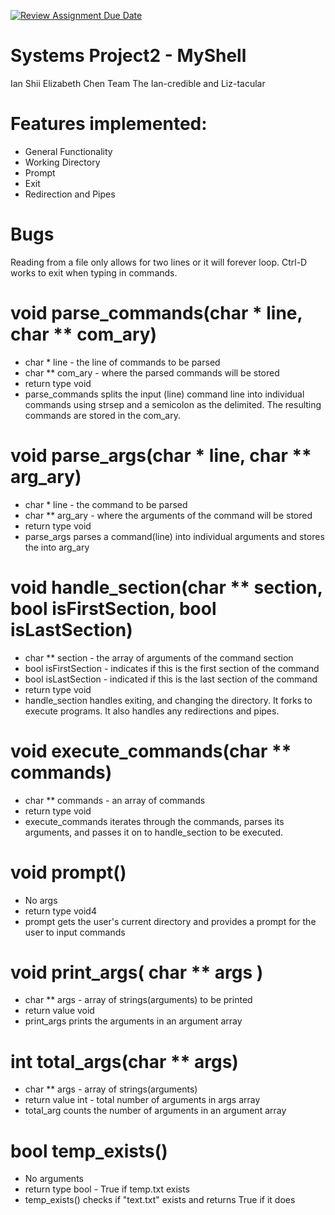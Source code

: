 [![Review Assignment Due Date](https://classroom.github.com/assets/deadline-readme-button-22041afd0340ce965d47ae6ef1cefeee28c7c493a6346c4f15d667ab976d596c.svg)](https://classroom.github.com/a/Tfg6waJb)
# Systems Project2 - MyShell
Ian Shii Elizabeth Chen
Team The Ian-credible and Liz-tacular 

# Features implemented:
  - General Functionality
  - Working Directory
  - Prompt
  - Exit
  - Redirection and Pipes
# Bugs
Reading from a file only allows for two lines or it will forever loop. Ctrl-D works to exit when typing in commands.
    
# void parse_commands(char * line, char ** com_ary)
- char * line - the line of commands to be parsed
- char ** com_ary - where the parsed commands will be stored
- return type void
- parse_commands splits the input (line) command line into individual commands 
using strsep and a semicolon as the delimited. The resulting commands are 
stored in the com_ary.

# void parse_args(char * line, char ** arg_ary)
- char * line - the command to be parsed 
- char ** arg_ary - where the arguments of the command will be stored
- return type void
- parse_args parses a command(line) into individual arguments and stores the into arg_ary

# void handle_section(char ** section, bool isFirstSection, bool isLastSection)
- char ** section - the array of arguments of the command section
- bool isFirstSection - indicates if this is the first section of the command
- bool isLastSection - indicated if this is the last section of the command
- return type void
- handle_section handles exiting, and changing the directory. It forks to execute programs. It also handles any redirections and pipes.

# void execute_commands(char ** commands) 
- char ** commands - an array of commands 
- return type void
- execute_commands iterates through the commands, parses its arguments, and passes it on to handle_section to be executed.

# void prompt()
- No args
- return type void4
- prompt gets the user's current directory and provides a prompt for the user to input commands

# void print_args( char ** args )
- char ** args - array of strings(arguments) to be printed
- return value void
- print_args prints the arguments in an argument array

# int total_args(char ** args)
- char ** args - array of strings(arguments) 
- return value int - total number of arguments in args array
- total_arg counts the number of arguments in an argument array

# bool temp_exists()
- No arguments
- return type bool - True if temp.txt exists
- temp_exists() checks if "text.txt" exists and returns True if it does
